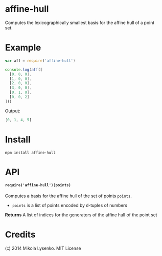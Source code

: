 affine-hull
===========
Computes the lexicographically smallest basis for the affine hull of a point set.

# Example

```javascript
var aff = require('affine-hull')

console.log(aff([
  [0, 0, 0],
  [1, 0, 0],
  [2, 0, 0],
  [3, 0, 0],
  [0, 1, 0],
  [0, 0, 2]
]))
```

Output:

```javascript
[0, 1, 4, 5]
```

# Install

```
npm install affine-hull
```

# API

#### `require('affine-hull')(points)`
Computes a basis for the affine hull of the set of points `points`.

* `points` is a list of points encoded by d-tuples of numbers

**Returns** A list of indices for the generators of the affine hull of the point set

# Credits
(c) 2014 Mikola Lysenko. MIT License